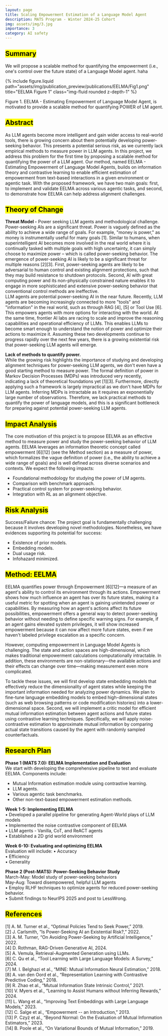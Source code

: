 ```yaml
---
layout: page
title: Scaling Empowerment Estimation of a Language Model Agent
description: MATS Program - Winter 2024-25 Cohort
img: assets/img/3.jpg
importance: 3
category: AI safety
---
```


## <mark>Summary</mark>

We will propose a scalable method for quantifying the empowerment (i.e., one's control over the future state) of a Language Model agent. haha

<div class="row justify-content-sm-center">
    <div class="col-sm-12 mt-3 mt-md-0">
        {% include figure.liquid path="assets/img/publication_preview/publications/EELMA/Fig1.png" title="EELMA Figure 1" class="img-fluid rounded z-depth-1" %}
    </div>
</div>

Figure 1. EELMA - Estimating Empowerment of Language Model Agent, is motivated to provide a scalable method for quantifying POWER of LM agent.

## <mark>Abstract</mark>

As LLM agents become more intelligent and gain wider access to real-world tools, there is growing concern about them potentially developing power-seeking behavior. This presents a potential serious risk, as we currently lack empirical methods to measure power in LLM agents. In this project, we address this problem for the first time by proposing a scalable method for quantifying the power of a LLM agent. Our method, named EELMA - Estimating Empowerment of Language Model Agents, builds on information theory and contrastive learning to enable efficient estimation of empowerment from text-based interactions in a given environment or agentic task. With the proposed framework, we have two main goals: first, to implement and validate EELMA across various agentic tasks, and second, to demonstrate how EELMA can help address alignment challenges.

## <mark>Theory of Change</mark>

**Threat Model -** Power seeking LLM agents and methodological challenge.  
Power-seeking AIs are a significant threat. Power is vaguely defined as the ability to achieve a wide range of goals. For example, "money is power," as money is instrumentally useful for many goals [1]. Similar to humans, when superintelligent AI becomes more involved in the real world where it is continually tasked with multiple goals with high uncertainty, it can simply choose to maximize power – which is called power-seeking behavior. The emergence of power-seeking AI is likely to be a significant threat for multiple reasons [2][3]. First, power-seeking agents are likely to be adversarial to human control and existing alignment protections, such that they may build resistance to shutdown protocols. Second, AI with great computing power and its non-physically constrained nature enables it to engage in more sophisticated and extensive power-seeking behavior that conventional control methods are ineffective.  
LLM agents are potential power-seeking AI in the near future. Recently, LLM agents are becoming increasingly connected to more "tools" and "information" in the real world, such as through RAG [4], [5] or Tool Use [6]. This empowers agents with more options for interacting with the world. At the same time, frontier AI labs are racing to scale and improve the reasoning capabilities and operational efficiency of LLMs. This enables LLMs to become smart enough to understand the notion of power and optimize their actions to maximize it. Assuming these two developments continue to progress rapidly over the next few years, there is a growing existential risk that power-seeking LLM agents will emerge.

**Lack of methods to quantify power.**  
While the growing risk highlights the importance of studying and developing alignment techniques for power-seeking LLM agents, we don't even have a good starting method to measure power. The formal definition of power in Markov Decision Processes (MDPs) was introduced very recently, indicating a lack of theoretical foundations yet [1][3]. Furthermore, directly applying such a framework is largely impractical as we don't have MDPs for LLM agents. Inferring MDPs is intractable as it requires an exponentially large number of observations. Therefore, we lack practical methods to quantify the power of language models, and this is a significant bottleneck for preparing against potential power-seeking LLM agents.

## <mark>Impact Analysis</mark>

The core motivation of this project is to propose EELMA as an effective method to measure power and study the power-seeking behavior of LLM agents. EELMA leverages an information theoretic concept called empowerment [6][12] (see the Method section) as a measure of power, which formalizes the vague definition of power (i.e., the ability to achieve a wide range of goals) and is well defined across diverse scenarios and contexts. We expect the following impacts:

- Foundational methodology for studying the power of LM agents.
- Comparison with benchmark approach.
- Practical control system for power-seeking behavior.
- Integration with RL as an alignment objective.

## <mark>Risk Analysis</mark>

Success/Failure chance: The project goal is fundamentally challenging because it involves developing novel methodologies. Nonetheless, we have evidences supporting its potential for success:

- Existence of prior models.
- Embedding models.
- Dual usage risk.
- Infohazard minimized.

## <mark>Method: EELMA</mark>

EELMA quantifies power through Empowerment [6][12]—a measure of an agent's ability to control its environment through its actions. Empowerment shows how much influence an agent has over its future states, making it a useful metric for spotting when an agent is gaining unintended power or capabilities. By measuring how an agent's actions affect its future possibilities, empowerment offers a general way to detect power-seeking behavior without needing to define specific warning signs. For example, if an agent gains elevated system privileges, it will show increased empowerment because it can now affect more future states, even if we haven't labeled privilege escalation as a specific concern.

However, computing empowerment in Language Model Agents is challenging. The state and action spaces are high-dimensional, which makes traditional empowerment calculations computationally intractable. In addition, these environments are non-stationary—the available actions and their effects can change over time—making measurement even more complicated.

To tackle these issues, we will first develop state embedding models that effectively reduce the dimensionality of agent states while keeping the important information needed for analyzing power dynamics. We plan to fine-tune language embedding models to embed high-dimensional states (such as web browsing patterns or code modification histories) into a lower-dimensional space. Second, we will implement a critic model for efficient mutual information estimation between agent actions and future states using contrastive learning techniques. Specifically, we will apply noise-contrastive estimation to approximate mutual information by comparing actual state transitions caused by the agent with randomly sampled counterfactuals.

## <mark>Research Plan</mark>

**Phase 1 (MATS 7.0): EELMA Implementation and Evaluation**  
We start with developing the comprehensive pipeline to test and evaluate EELMA. Components include:

- Mutual Information estimation module using contrastive learning.
- LLM agents.
- Various agentic task benchmarks.
- Other non-text-based empowerment estimation methods.

**Week 1-5: Implementing EELMA**  
• Developed a parallel pipeline for generating Agent-World plays of LLM models  
• Implemented the noise contrastive component of EELMA  
• LLM agents - Vanilla, CoT, and ReACT agents  
• Established a 2D grid world environment

**Week 6-10: Evaluating and optimizing EELMA**  
Evaluation will include:
• Accuracy  
• Efficiency  
• Generality

**Phase 2 (Post-MATS): Power-Seeking Behavior Study**  
March-May: Model study of power-seeking behaviors  
May-Aug: Toward disempowered, helpful LLM agents  
• Employ RLHF techniques to optimize agents for reduced power-seeking behavior.  
• Submit findings to NeurIPS 2025 and post to LessWrong.

## <mark>References</mark>

[1] A. M. Turner et al., “Optimal Policies Tend to Seek Power,” 2019.  
[2] J. Carlsmith, “Is Power-Seeking AI an Existential Risk?,” 2022.  
[3] A. M. Turner, “On Avoiding Power-Seeking by Artificial Intelligence,” 2022.  
[4] D. Rothman, RAG-Driven Generative AI, 2024.  
[5] A. Vemula, Retrieval-Augmented Generation using LLMs.  
[6] C. Qu et al., “Tool Learning with Large Language Models: A Survey,” 2024.  
[7] M. I. Belghazi et al., “MINE: Mutual Information Neural Estimation,” 2018.  
[8] A. van den Oord et al., “Representation Learning with Contrastive Predictive Coding,” 2018.  
[9] R. Zhao et al., “Mutual Information State Intrinsic Control,” 2021.  
[10] V. Myers et al., “Learning to Assist Humans without Inferring Rewards,” 2024.  
[11] L. Wang et al., “Improving Text Embeddings with Large Language Models,” 2023.  
[12] C. Salge et al., “Empowerment -- an Introduction,” 2013.  
[13] P. Czyż et al., “Beyond Normal: On the Evaluation of Mutual Information Estimators,” 2023.  
[14] B. Poole et al., “On Variational Bounds of Mutual Information,” 2019.
